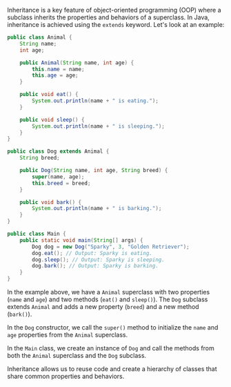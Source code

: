 Inheritance is a key feature of object-oriented programming (OOP) where a subclass inherits the properties and behaviors of a superclass. In Java, inheritance is achieved using the `extends` keyword. Let's look at an example:

```java
public class Animal {
    String name;
    int age;

    public Animal(String name, int age) {
        this.name = name;
        this.age = age;
    }

    public void eat() {
        System.out.println(name + " is eating.");
    }

    public void sleep() {
        System.out.println(name + " is sleeping.");
    }
}

public class Dog extends Animal {
    String breed;

    public Dog(String name, int age, String breed) {
        super(name, age);
        this.breed = breed;
    }

    public void bark() {
        System.out.println(name + " is barking.");
    }
}

public class Main {
    public static void main(String[] args) {
        Dog dog = new Dog("Sparky", 3, "Golden Retriever");
        dog.eat(); // Output: Sparky is eating.
        dog.sleep(); // Output: Sparky is sleeping.
        dog.bark(); // Output: Sparky is barking.
    }
}
```

In the example above, we have a `Animal` superclass with two properties (`name` and `age`) and two methods (`eat()` and `sleep()`). The `Dog` subclass extends `Animal` and adds a new property (`breed`) and a new method (`bark()`).

In the `Dog` constructor, we call the `super()` method to initialize the `name` and `age` properties from the `Animal` superclass.

In the `Main` class, we create an instance of `Dog` and call the methods from both the `Animal` superclass and the `Dog` subclass.

Inheritance allows us to reuse code and create a hierarchy of classes that share common properties and behaviors.